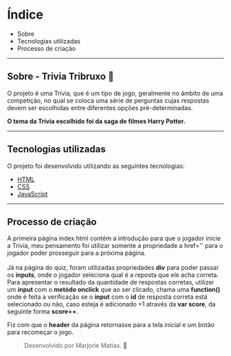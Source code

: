 # Índice
- Sobre 
- Tecnologias utilizadas
- Processo de criação


---

## Sobre - Trivia Tribruxo 🧹

O projeto é uma Trivia, que é um tipo de jogo, geralmente no âmbito de uma competição, no qual se coloca uma série de perguntas cujas respostas devem ser escolhidas entre diferentes opções pré-determinadas.

**O tema da Trivia escolhido foi da saga de filmes Harry Potter.**

---

## Tecnologias utilizadas

O projeto foi desenvolvido utilizando as seguintes tecnologias:

- [HTML](https://developer.mozilla.org/pt-BR/docs/Web/HTML)
- [CSS](https://curriculum.laboratoria.la/pt/topics/css/01-css/01-intro-css)
- [JavaScript](https://developer.mozilla.org/pt-BR/docs/Web/JavaScript/Data_structures#valores_primitivos)

---

## Processo de criação

A primeira página index.html contém a introdução para que o jogador inicie a Trivia, meu pensamento foi utilizar somente a propriedade a href='' para o jogador poder prosseguir para a próxima página. 
<br><br>
Já na página do quiz, foram utilizadas propriedades **div** para poder passar os **inputs**, onde o jogador seleciona qual é a reposta que ele acha correta. Para apresentar o resultado da quantidade de respostas corretas, utilizei um **input** com o **metódo onclick** que ao ser clicado, chama uma **function()** onde é feita a verificação se o **input** com o **id** de resposta correta está selecionado ou não, caso esteja é adicionado +1 através da **var score**, da seguinte forma **score++**.

Fiz com que o **header** da página retornasse para a tela inicial e um botão para recomeçar o jogo.

>Desenvolvido por Marjorie Matias. 💛